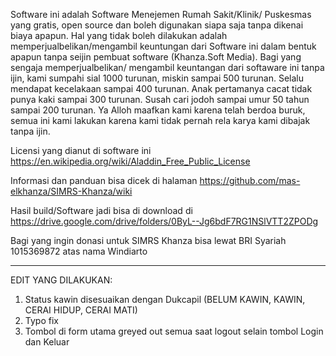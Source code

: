   Software ini adalah Software Menejemen Rumah Sakit/Klinik/
  Puskesmas yang  gratis, open source dan boleh digunakan siapa saja tanpa dikenai 
  biaya apapun.  Hal yang tidak boleh dilakukan adalah memperjualbelikan/mengambil 
  keuntungan dari Software ini dalam bentuk apapun tanpa seijin pembuat 
  software  (Khanza.Soft Media).  Bagi yang sengaja memperjualbelikan/
  mengambil keuntangan dari softaware ini tanpa ijin, kami  sumpahi sial 
  1000 turunan, miskin sampai 500 turunan. Selalu mendapat kecelakaan 
  sampai 400 turunan. Anak pertamanya cacat tidak punya kaki sampai 300 
  turunan. Susah cari jodoh sampai umur 50 tahun sampai 200 turunan.
  Ya Alloh maafkan kami karena telah berdoa buruk, semua ini kami lakukan
  karena kami tidak pernah rela karya kami dibajak tanpa ijin.
  
  Licensi yang dianut di software ini https://en.wikipedia.org/wiki/Aladdin_Free_Public_License

  Informasi dan panduan bisa dicek di halaman https://github.com/mas-elkhanza/SIMRS-Khanza/wiki
  
  Hasil build/Software jadi bisa di download di https://drive.google.com/drive/folders/0ByL--Jg6bdF7RG1NSlVTT2ZPODg 

  Bagi yang ingin donasi untuk SIMRS Khanza bisa lewat BRI Syariah 1015369872 atas nama Windiarto
  
  ---------------------------
  EDIT YANG DILAKUKAN:
  1. Status kawin disesuaikan dengan Dukcapil (BELUM KAWIN, KAWIN, CERAI HIDUP, CERAI MATI)
  2. Typo fix
  3. Tombol di form utama greyed out semua saat logout selain tombol Login dan Keluar
